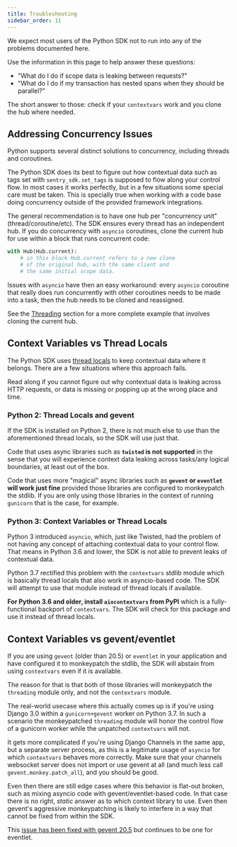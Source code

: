 ```yaml
---
title: Troubleshooting
sidebar_order: 11
---
```


We expect most users of the Python SDK not to run into any of the problems
documented here.

Use the information in this page to help answer these questions:

- "What do I do if scope data is leaking between requests?"
- "What do I do if my transaction has nested spans when they should be parallel?"

The short answer to those: check if your `contextvars` work and you clone the
hub where needed.

## Addressing Concurrency Issues

Python supports several distinct solutions to concurrency, including threads and
coroutines.

The Python SDK does its best to figure out how contextual data such as tags set
with `sentry_sdk.set_tags` is supposed to flow along your control flow. In most
cases it works perfectly, but in a few situations some special care must be
taken. This is specially true when working with a code base doing concurrency
outside of the provided framework integrations.

The general recommendation is to have one hub per "concurrency unit"
(thread/coroutine/etc). The SDK ensures every thread has an independent hub. If
you do concurrency with `asyncio` coroutines, clone the current hub for use
within a block that runs concurrent code:

```python
with Hub(Hub.current):
    # in this block Hub.current refers to a new clone
    # of the original hub, with the same client and
    # the same initial scope data.
```

Issues with `asyncio` have then an easy workaround: every `asyncio` coroutine
that really does run concurrently with other coroutines needs to be made into a
task, then the hub needs to be cloned and reassigned.

See the [Threading](/platforms/python/default-integrations/#threading) section
for a more complete example that involves cloning the current hub.

## Context Variables vs Thread Locals

The Python SDK uses [thread
locals](https://docs.python.org/3/library/threading.html#thread-local-data) to
keep contextual data where it belongs. There are a few situations where this
approach fails.

Read along if you cannot figure out why contextual data is leaking across HTTP
requests, or data is missing or popping up at the wrong place and time.

### Python 2: Thread Locals and gevent

If the SDK is installed on Python 2, there is not much else to use than the
aforementioned thread locals, so the SDK will use just that.

Code that uses async libraries such as **`twisted` is not supported** in the
sense that you will experience context data leaking across tasks/any logical
boundaries, at least out of the box.

Code that uses more "magical" async libraries such as **`gevent` or `eventlet`
will work just fine** provided those libraries are configured to monkeypatch
the stdlib. If you are only using those libraries in the context of running
`gunicorn` that is the case, for example.

### Python 3: Context Variables or Thread Locals

Python 3 introduced `asyncio`, which, just like Twisted, had the problem of not
having any concept of attaching contextual data to your control flow. That
means in Python 3.6 and lower, the SDK is not able to prevent leaks of
contextual data.

Python 3.7 rectified this problem with the `contextvars` stdlib module which is
basically thread locals that also work in asyncio-based code. The SDK will
attempt to use that module instead of thread locals if available.

**For Python 3.6 and older, install `aiocontextvars` from PyPI** which is a
fully-functional backport of `contextvars`. The SDK will check for this package
and use it instead of thread locals.

## Context Variables vs gevent/eventlet

If you are using `gevent` (older than 20.5) or `eventlet` in your application and
have configured it to monkeypatch the stdlib, the SDK will abstain from using
`contextvars` even if it is available.

The reason for that is that both of those libraries will monkeypatch the
`threading` module only, and not the `contextvars` module.

The real-world usecase where this actually comes up is if you're using Django
3.0 within a `gunicorn+gevent` worker on Python 3.7. In such a scenario the
monkeypatched `threading` module will honor the control flow of a gunicorn
worker while the unpatched `contextvars` will not.

It gets more complicated if you're using Django Channels in the same app, but a
separate server process, as this is a legitimate usage of `asyncio` for which
`contextvars` behaves more correctly. Make sure that your channels websocket
server does not import or use gevent at all (and much less call
`gevent.monkey.patch_all`), and you should be good.

Even then there are still edge cases where this behavior is flat-out broken,
such as mixing asyncio code with gevent/eventlet-based code. In that case there
is no right, *static* answer as to which context library to use. Even then
gevent's aggressive monkeypatching is likely to interfere in a way that cannot
be fixed from within the SDK.

This [issue has been fixed with gevent
20.5](https://github.com/gevent/gevent/issues/1407) but continues to be one for
eventlet.
